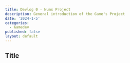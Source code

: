 ```yaml
---
title: Devlog 0 - Nuns Project
description: General introduction of the Game's Project 
date: '2024-1-5'
categories:
  - Gamedev
published: false
layout: default
---
```





## Title